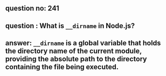 
      
## question no: 241

## question : What is `__dirname` in Node.js?

## answer: `__dirname` is a global variable that holds the directory name of the current module, providing the absolute path to the directory containing the file being executed.
      